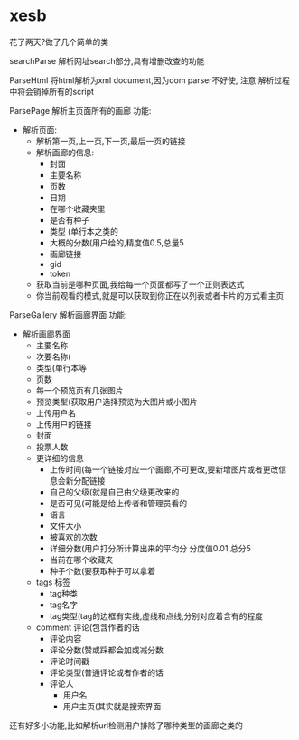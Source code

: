 # xesb

花了两天?做了几个简单的类

searchParse
解析网址search部分,具有增删改查的功能

ParseHtml
将html解析为xml document,因为dom parser不好使,
注意!解析过程中将会销掉所有的script

ParsePage
解析主页面所有的画廊
功能:
- 解析页面:
    - 解析第一页,上一页,下一页,最后一页的链接
    - 解析画廊的信息:
        - 封面
        - 主要名称
        - 页数
        - 日期
        - 在哪个收藏夹里
        - 是否有种子
        - 类型 (单行本之类的
        - 大概的分数(用户给的,精度值0.5,总量5
        - 画廊链接
        - gid
        - token
    - 获取当前是哪种页面,我给每一个页面都写了一个正则表达式
    - 你当前观看的模式,就是可以获取到你正在以列表或者卡片的方式看主页

ParseGallery
解析画廊界面
功能:
- 解析画廊界面
    - 主要名称
    - 次要名称(
    - 类型(单行本等
    - 页数
    - 每一个预览页有几张图片
    - 预览类型(获取用户选择预览为大图片或小图片
    - 上传用户名
    - 上传用户的链接
    - 封面
    - 投票人数
    - 更详细的信息
        - 上传时间(每一个链接对应一个画廊,不可更改,要新增图片或者更改信息会新分配链接
        - 自己的父级(就是自己由父级更改来的
        - 是否可见(可能是给上传者和管理员看的
        - 语言
        - 文件大小
        - 被喜欢的次数
        - 详细分数(用户打分所计算出来的平均分 分度值0.01,总分5
        - 当前在哪个收藏夹
        - 种子个数(要获取种子可以拿着
    - tags 标签
        - tag种类
        - tag名字
        - tag类型(tag的边框有实线,虚线和点线,分别对应着含有的程度
    - comment 评论(包含作者的话
        - 评论内容
        - 评论分数(赞或踩都会加或减分数
        - 评论时间戳
        - 评论类型(普通评论或者作者的话
        - 评论人
            - 用户名
            - 用户主页(其实就是搜索界面

还有好多小功能,比如解析url检测用户排除了哪种类型的画廊之类的
